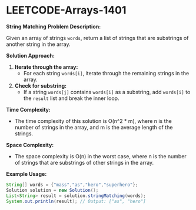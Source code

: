 # LEETCODE-Arrays-1401
**String Matching**
**Problem Description:**

Given an array of strings `words`, return a list of strings that are substrings of another string in the array.

**Solution Approach:**

1. **Iterate through the array:** 
   - For each string `words[i]`, iterate through the remaining strings in the array.
2. **Check for substring:** 
   - If a string `words[j]` contains `words[i]` as a substring, add `words[i]` to the `result` list and break the inner loop.

**Time Complexity:**

- The time complexity of this solution is O(n^2 * m), where n is the number of strings in the array, and m is the average length of the strings.

**Space Complexity:**

- The space complexity is O(n) in the worst case, where n is the number of strings that are substrings of other strings in the array.

**Example Usage:**

```java
String[] words = {"mass","as","hero","superhero"};
Solution solution = new Solution();
List<String> result = solution.stringMatching(words); 
System.out.println(result); // Output: ["as", "hero"]
```
